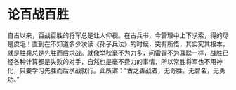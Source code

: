 # 论百战百胜

自古以来，百战百胜的将军总是让人仰视。在古兵书，今管理中上下求索，得的尽是皮毛！直到在不知道多少次读《孙子兵法》的时候，突有所悟，其实究其根本，就是胜兵总是先胜而后求战。就像举秋毫不为力多，问雷霆不为耳聪一样，战胜已经各种计算都是失败的对手，自然也是毫不费力的事情，所以常胜将军也不用神化，只要学习先胜而后求战就行。此所谓：“古之善战者，无奇胜，无智名，无勇功。”
